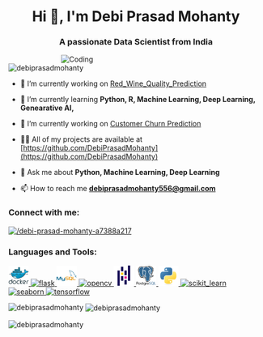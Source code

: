 
<h1 align="center">Hi 👋, I'm Debi Prasad Mohanty</h1>
<h3 align="center">A passionate Data Scientist from India</h3>
<img align="right" alt="Coding" width="400"  src="https://encrypted-tbn0.gstatic.com/images?q=tbn:ANd9GcR_pvDM2MRviYQrujhsZSj9uVooLTtNkJyCeA&s">

<p align="left"> <img src="https://komarev.com/ghpvc/?username=debiprasadmohanty&label=Profile%20views&color=0e75b6&style=flat" alt="debiprasadmohanty" /> </p>

- 🔭 I’m currently working on [Red_Wine_Quality_Prediction](https://github.com/DebiPrasadMohanty/Red_Wine_Quality_Prediction-Project-With-MLflow)

- 🌱 I’m currently learning **Python, R, Machine Learning, Deep Learning, Genearative AI,**

- 🔭 I’m currently working on [Customer Churn Prediction](https://github.com/DebiPrasadMohanty/ANN-Classification-Churn)

- 👨‍💻 All of my projects are available at [https://github.com/DebiPrasadMohanty](https://github.com/DebiPrasadMohanty)

- 💬 Ask me about **Python, Machine Learning, Deep Learning**

- 📫 How to reach me **debiprasadmohanty556@gmail.com**

<h3 align="left">Connect with me:</h3>
<p align="left">
<a href="https://linkedin.com/in//debi-prasad-mohanty-a7388a217" target="blank"><img align="center" src="https://raw.githubusercontent.com/rahuldkjain/github-profile-readme-generator/master/src/images/icons/Social/linked-in-alt.svg" alt="/debi-prasad-mohanty-a7388a217" height="30" width="40" /></a>
</p>

<h3 align="left">Languages and Tools:</h3>
<p align="left"> <a href="https://www.docker.com/" target="_blank" rel="noreferrer"> <img src="https://raw.githubusercontent.com/devicons/devicon/master/icons/docker/docker-original-wordmark.svg" alt="docker" width="40" height="40"/> </a> <a href="https://flask.palletsprojects.com/" target="_blank" rel="noreferrer"> <img src="https://www.vectorlogo.zone/logos/pocoo_flask/pocoo_flask-icon.svg" alt="flask" width="40" height="40"/> </a> <a href="https://www.mysql.com/" target="_blank" rel="noreferrer"> <img src="https://raw.githubusercontent.com/devicons/devicon/master/icons/mysql/mysql-original-wordmark.svg" alt="mysql" width="40" height="40"/> </a> <a href="https://opencv.org/" target="_blank" rel="noreferrer"> <img src="https://www.vectorlogo.zone/logos/opencv/opencv-icon.svg" alt="opencv" width="40" height="40"/> </a> <a href="https://pandas.pydata.org/" target="_blank" rel="noreferrer"> <img src="https://raw.githubusercontent.com/devicons/devicon/2ae2a900d2f041da66e950e4d48052658d850630/icons/pandas/pandas-original.svg" alt="pandas" width="40" height="40"/> </a> <a href="https://www.postgresql.org" target="_blank" rel="noreferrer"> <img src="https://raw.githubusercontent.com/devicons/devicon/master/icons/postgresql/postgresql-original-wordmark.svg" alt="postgresql" width="40" height="40"/> </a> <a href="https://www.python.org" target="_blank" rel="noreferrer"> <img src="https://raw.githubusercontent.com/devicons/devicon/master/icons/python/python-original.svg" alt="python" width="40" height="40"/> </a> <a href="https://scikit-learn.org/" target="_blank" rel="noreferrer"> <img src="https://upload.wikimedia.org/wikipedia/commons/0/05/Scikit_learn_logo_small.svg" alt="scikit_learn" width="40" height="40"/> </a> <a href="https://seaborn.pydata.org/" target="_blank" rel="noreferrer"> <img src="https://seaborn.pydata.org/_images/logo-mark-lightbg.svg" alt="seaborn" width="40" height="40"/> </a> <a href="https://www.tensorflow.org" target="_blank" rel="noreferrer"> <img src="https://www.vectorlogo.zone/logos/tensorflow/tensorflow-icon.svg" alt="tensorflow" width="40" height="40"/> </a> </p>

<p><img align="left" src="https://github-readme-stats.vercel.app/api/top-langs?username=debiprasadmohanty&show_icons=true&locale=en&layout=compact" alt="debiprasadmohanty" /></p>

<p>&nbsp;<img align="center" src="https://github-readme-stats.vercel.app/api?username=debiprasadmohanty&show_icons=true&locale=en" alt="debiprasadmohanty" /></p>

<p><img align="center" src="https://github-readme-streak-stats.herokuapp.com/?user=debiprasadmohanty&" alt="debiprasadmohanty" /></p>

